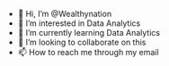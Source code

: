 - 👋 Hi, I’m @Wealthynation
- 👀 I’m interested in Data Analytics
- 🌱 I’m currently learning Data Analytics
- 💞️ I’m looking to collaborate on this
- 📫 How to reach me through my email

<!---
Wealthynation/Wealthynation is a ✨ special ✨ repository because its `README.md` (this file) appears on your GitHub profile.
You can click the Preview link to take a look at your changes.
--->
